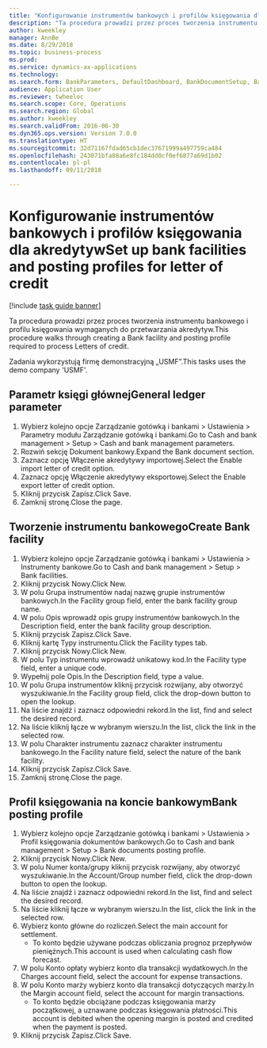 ```yaml
--- 
title: "Konfigurowanie instrumentów bankowych i profilów księgowania dla akredytyw"
description: "Ta procedura prowadzi przez proces tworzenia instrumentu bankowego i profilu księgowania wymaganych do przetwarzania akredytyw."
author: kweekley
manager: AnnBe
ms.date: 8/29/2018
ms.topic: business-process
ms.prod: 
ms.service: dynamics-ax-applications
ms.technology: 
ms.search.form: BankParameters, DefaultDashboard, BankDocumentSetup, BankDocumentPosting
audience: Application User
ms.reviewer: twheeloc
ms.search.scope: Core, Operations
ms.search.region: Global
ms.author: kweekley
ms.search.validFrom: 2016-06-30
ms.dyn365.ops.version: Version 7.0.0
ms.translationtype: HT
ms.sourcegitcommit: 32d71167fdad65cb1dec37671999a497759ca484
ms.openlocfilehash: 243071bfa88a6e8fc184dd0cf0ef6877a69d1b02
ms.contentlocale: pl-pl
ms.lasthandoff: 09/11/2018

---
```

# <a name="set-up-bank-facilities-and-posting-profiles-for-letter-of-credit"></a><span data-ttu-id="442ff-103">Konfigurowanie instrumentów bankowych i profilów księgowania dla akredytyw</span><span class="sxs-lookup"><span data-stu-id="442ff-103">Set up bank facilities and posting profiles for letter of credit</span></span>

[!include [task guide banner](../../includes/task-guide-banner.md)]

<span data-ttu-id="442ff-104">Ta procedura prowadzi przez proces tworzenia instrumentu bankowego i profilu księgowania wymaganych do przetwarzania akredytyw.</span><span class="sxs-lookup"><span data-stu-id="442ff-104">This procedure walks through creating a Bank facility and posting profile required to process Letters of credit.</span></span> 

<span data-ttu-id="442ff-105">Zadania wykorzystują firmę demonstracyjną „USMF”.</span><span class="sxs-lookup"><span data-stu-id="442ff-105">This tasks uses the demo company 'USMF'.</span></span>






## <a name="general-ledger-parameter"></a><span data-ttu-id="442ff-106">Parametr księgi głównej</span><span class="sxs-lookup"><span data-stu-id="442ff-106">General ledger parameter</span></span>
1. <span data-ttu-id="442ff-107">Wybierz kolejno opcje Zarządzanie gotówką i bankami > Ustawienia > Parametry modułu Zarządzanie gotówką i bankami.</span><span class="sxs-lookup"><span data-stu-id="442ff-107">Go to Cash and bank management > Setup > Cash and bank management parameters.</span></span>
2. <span data-ttu-id="442ff-108">Rozwiń sekcję Dokument bankowy.</span><span class="sxs-lookup"><span data-stu-id="442ff-108">Expand the Bank document section.</span></span>
3. <span data-ttu-id="442ff-109">Zaznacz opcję Włączenie akredytywy importowej.</span><span class="sxs-lookup"><span data-stu-id="442ff-109">Select the Enable import letter of credit option.</span></span>
4. <span data-ttu-id="442ff-110">Zaznacz opcję Włączenie akredytywy eksportowej.</span><span class="sxs-lookup"><span data-stu-id="442ff-110">Select the Enable export letter of credit option.</span></span>
5. <span data-ttu-id="442ff-111">Kliknij przycisk Zapisz.</span><span class="sxs-lookup"><span data-stu-id="442ff-111">Click Save.</span></span>
6. <span data-ttu-id="442ff-112">Zamknij stronę.</span><span class="sxs-lookup"><span data-stu-id="442ff-112">Close the page.</span></span>

## <a name="create-bank-facility"></a><span data-ttu-id="442ff-113">Tworzenie instrumentu bankowego</span><span class="sxs-lookup"><span data-stu-id="442ff-113">Create Bank facility</span></span>
1. <span data-ttu-id="442ff-114">Wybierz kolejno opcje Zarządzanie gotówką i bankami > Ustawienia > Instrumenty bankowe.</span><span class="sxs-lookup"><span data-stu-id="442ff-114">Go to Cash and bank management > Setup > Bank facilities.</span></span>
2. <span data-ttu-id="442ff-115">Kliknij przycisk Nowy.</span><span class="sxs-lookup"><span data-stu-id="442ff-115">Click New.</span></span>
3. <span data-ttu-id="442ff-116">W polu Grupa instrumentów nadaj nazwę grupie instrumentów bankowych.</span><span class="sxs-lookup"><span data-stu-id="442ff-116">In the Facility group field, enter the bank facility group name.</span></span>
4. <span data-ttu-id="442ff-117">W polu Opis wprowadź opis grupy instrumentów bankowych.</span><span class="sxs-lookup"><span data-stu-id="442ff-117">In the Description field, enter the bank facility group description.</span></span>
5. <span data-ttu-id="442ff-118">Kliknij przycisk Zapisz.</span><span class="sxs-lookup"><span data-stu-id="442ff-118">Click Save.</span></span>
6. <span data-ttu-id="442ff-119">Kliknij kartę Typy instrumentu.</span><span class="sxs-lookup"><span data-stu-id="442ff-119">Click the Facility types tab.</span></span>
7. <span data-ttu-id="442ff-120">Kliknij przycisk Nowy.</span><span class="sxs-lookup"><span data-stu-id="442ff-120">Click New.</span></span>
8. <span data-ttu-id="442ff-121">W polu Typ instrumentu wprowadź unikatowy kod.</span><span class="sxs-lookup"><span data-stu-id="442ff-121">In the Facility type field, enter a unique code.</span></span>
9. <span data-ttu-id="442ff-122">Wypełnij pole Opis.</span><span class="sxs-lookup"><span data-stu-id="442ff-122">In the Description field, type a value.</span></span>
10. <span data-ttu-id="442ff-123">W polu Grupa instrumentów kliknij przycisk rozwijany, aby otworzyć wyszukiwanie.</span><span class="sxs-lookup"><span data-stu-id="442ff-123">In the Facility group field, click the drop-down button to open the lookup.</span></span>
11. <span data-ttu-id="442ff-124">Na liście znajdź i zaznacz odpowiedni rekord.</span><span class="sxs-lookup"><span data-stu-id="442ff-124">In the list, find and select the desired record.</span></span>
12. <span data-ttu-id="442ff-125">Na liście kliknij łącze w wybranym wierszu.</span><span class="sxs-lookup"><span data-stu-id="442ff-125">In the list, click the link in the selected row.</span></span>
13. <span data-ttu-id="442ff-126">W polu Charakter instrumentu zaznacz charakter instrumentu bankowego.</span><span class="sxs-lookup"><span data-stu-id="442ff-126">In the Facility nature field, select the nature of the bank facility.</span></span>
14. <span data-ttu-id="442ff-127">Kliknij przycisk Zapisz.</span><span class="sxs-lookup"><span data-stu-id="442ff-127">Click Save.</span></span>
15. <span data-ttu-id="442ff-128">Zamknij stronę.</span><span class="sxs-lookup"><span data-stu-id="442ff-128">Close the page.</span></span>

## <a name="bank-posting-profile"></a><span data-ttu-id="442ff-129">Profil księgowania na koncie bankowym</span><span class="sxs-lookup"><span data-stu-id="442ff-129">Bank posting profile</span></span>
1. <span data-ttu-id="442ff-130">Wybierz kolejno opcje Zarządzanie gotówką i bankami > Ustawienia > Profil księgowania dokumentów bankowych.</span><span class="sxs-lookup"><span data-stu-id="442ff-130">Go to Cash and bank management > Setup > Bank documents posting profile.</span></span>
2. <span data-ttu-id="442ff-131">Kliknij przycisk Nowy.</span><span class="sxs-lookup"><span data-stu-id="442ff-131">Click New.</span></span>
3. <span data-ttu-id="442ff-132">W polu Numer konta/grupy kliknij przycisk rozwijany, aby otworzyć wyszukiwanie.</span><span class="sxs-lookup"><span data-stu-id="442ff-132">In the Account/Group number field, click the drop-down button to open the lookup.</span></span>
4. <span data-ttu-id="442ff-133">Na liście znajdź i zaznacz odpowiedni rekord.</span><span class="sxs-lookup"><span data-stu-id="442ff-133">In the list, find and select the desired record.</span></span>
5. <span data-ttu-id="442ff-134">Na liście kliknij łącze w wybranym wierszu.</span><span class="sxs-lookup"><span data-stu-id="442ff-134">In the list, click the link in the selected row.</span></span>
6. <span data-ttu-id="442ff-135">Wybierz konto główne do rozliczeń.</span><span class="sxs-lookup"><span data-stu-id="442ff-135">Select the main account for settlement.</span></span>
    * <span data-ttu-id="442ff-136">To konto będzie używane podczas obliczania prognoz przepływów pieniężnych.</span><span class="sxs-lookup"><span data-stu-id="442ff-136">This account is used when calculating cash flow forecast.</span></span>  
7. <span data-ttu-id="442ff-137">W polu Konto opłaty wybierz konto dla transakcji wydatkowych.</span><span class="sxs-lookup"><span data-stu-id="442ff-137">In the Charges account field, select the account for expense transactions.</span></span>
8. <span data-ttu-id="442ff-138">W polu Konto marży wybierz konto dla transakcji dotyczących marży.</span><span class="sxs-lookup"><span data-stu-id="442ff-138">In the Margin account field, select the account for margin transactions.</span></span>
    * <span data-ttu-id="442ff-139">To konto będzie obciążane podczas księgowania marży początkowej, a uznawane podczas księgowania płatności.</span><span class="sxs-lookup"><span data-stu-id="442ff-139">This account is debited when the opening margin is posted and credited when the payment is posted.</span></span>  
9. <span data-ttu-id="442ff-140">Kliknij przycisk Zapisz.</span><span class="sxs-lookup"><span data-stu-id="442ff-140">Click Save.</span></span>


